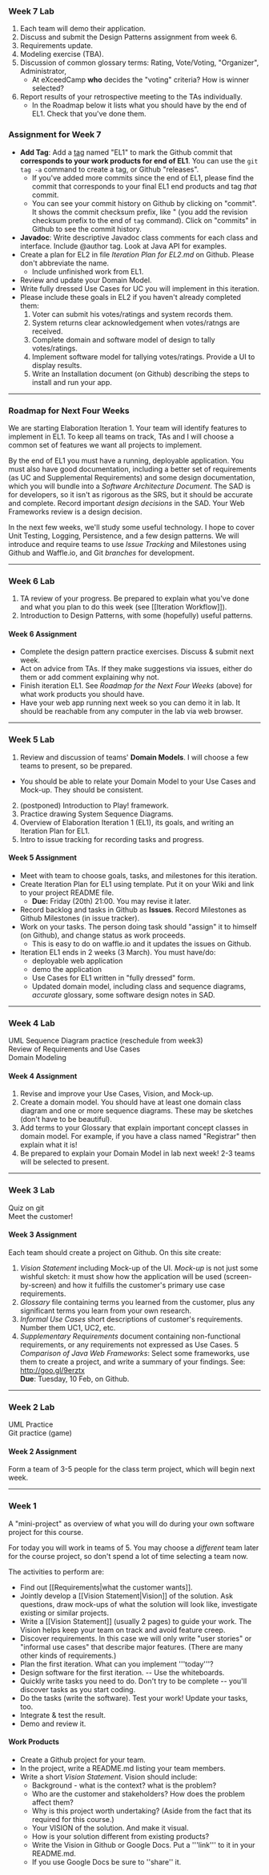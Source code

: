### Week 7 Lab
1. Each team will demo their application.
2. Discuss and submit the Design Patterns assignment from week 6.
3. Requirements update.
4. Modeling exercise (TBA).
5. Discussion of common glossary terms: Rating, Vote/Voting, "Organizer", Administrator,
    * At eXceedCamp **who** decides the "voting" criteria?  How is winner selected?
6. Report results of your retrospective meeting to the TAs individually.
    * In the Roadmap below it lists what you should have by the end of EL1.  Check that you've done them.

### Assignment for Week 7

* **Add Tag**: Add a [tag](http://git-scm.com/book/en/v2/Git-Basics-Tagging) named "EL1" to mark the Github commit that **corresponds to your work products for end of EL1**.  You can use the `git tag -a` command to create a tag, or Github "releases".
    * If you've added more commits since the end of EL1, please find the commit that corresponds to your final EL1 end products and tag _that_ commit.
    * You can see your commit history on Github by clicking on "commit".  It shows the commit checksum prefix, like " (you add the revision checksum prefix to the end of `tag` command).  Click on "commits" in Github to see the commit history.
 * **Javadoc**: Write descriptive Javadoc class comments for each class and interface. Include @author tag.  Look at Java API for examples.
* Create a plan for EL2 in file _Iteration Plan for EL2.md_ on Github. Please don't abbreviate the name.
    * Include unfinished work from EL1.
* Review and update your Domain Model.
* Write fully dressed Use Cases for UC you will implement in this iteration.
* Please include these goals in EL2 if you haven't already completed them:
    1. Voter can submit his votes/ratings and system records them.
    2. System returns clear acknowledgement when votes/ratngs are received.
    3. Complete domain and software model of design to tally votes/ratings.
    4. Implement software model for tallying votes/ratings.  Provide a UI to display results.
    5. Write an Installation document (on Github) describing the steps to install and run your app.

---
### Roadmap for Next Four Weeks
We are starting Elaboration Iteration 1.  Your team will identify features to implement in EL1. To keep all teams on track, TAs and I will choose a common set of features we want all projects to implement.

By the end of EL1 you must have a running, deployable application.  You must also have good documentation, including a better set of requirements (as UC and Supplemental Requirements) and some design documentation, which you will bundle into a _Software Architecture Document_.  The SAD is for developers, so it isn't as rigorous as the SRS, but it should be accurate and complete.  Record important _design decisions_ in the SAD.  Your Web Frameworks review is a design decision.

In the next few weeks, we'll study some useful technology.  I hope to cover Unit Testing, Logging, Persistence, and a few design patterns.  We will introduce and require teams to use _Issue Tracking_ and Milestones using Github and Waffle.io, and Git _branches_ for development.

---
### Week 6 Lab
1. TA review of your progress. Be prepared to explain what you've done and what you plan to do this week (see [[Iteration Workflow]]).
2. Introduction to Design Patterns, with some (hopefully) useful patterns.

#### Week 6 Assignment
* Complete the design pattern practice exercises. Discuss & submit next week.
* Act on advice from TAs.  If they make suggestions via issues, either do them or add comment explaining why not.
* Finish iteration EL1. See _Roadmap for the Next Four Weeks_ (above) for what work products you should have.
* Have your web app running next week so you can demo it in lab.  It should be reachable from any computer in the lab via web browser.

---
### Week 5 Lab
1. Review and discussion of teams' **Domain Models**. I will choose a few teams to present, so be prepared.
  * You should be able to relate your Domain Model to your Use Cases and Mock-up.  They should be consistent.
2. (postponed) Introduction to Play! framework. 
3. Practice drawing System Sequence Diagrams.
4. Overview of Elaboration Iteration 1 (EL1), its goals, and writing an Iteration Plan for EL1.
5. Intro to issue tracking for recording tasks and progress.

#### Week 5 Assignment
* Meet with team to choose goals, tasks, and milestones for this iteration.
* Create Iteration Plan for EL1 using template. Put it on your Wiki and link to your project README file.
    * **Due:** Friday (20th) 21:00.  You may revise it later.
* Record backlog and tasks in Github as **Issues**. Record Milestones as Github Milestones (in issue tracker).
* Work on your tasks. The person doing task should "assign" it to himself (on Github), and change status as work proceeds. 
    * This is easy to do on waffle.io and it updates the issues on Github.
* Iteration EL1 ends in 2 weeks (3 March). You must have/do:
    * deployable web application
    * demo the application
    * Use Cases for EL1 written in "fully dressed" form.
    * Updated domain model, including class and sequence diagrams, _accurate_ glossary, some software design notes in SAD.

---
### Week 4 Lab
UML Sequence Diagram practice (reschedule from week3)<br>
Review of Requirements and Use Cases<br>
Domain Modeling

#### Week 4 Assignment
1. Revise and improve your Use Cases, Vision, and Mock-up.
2. Create a domain model.  You should have at least one domain class diagram and one or more sequence diagrams.  These may be sketches (don't have to be beautiful).
3. Add terms to your Glossary that explain important concept classes in domain model. For example, if you have a class named "Registrar" then explain what it is! 
4. Be prepared to explain your Domain Model in lab next week!  2-3 teams will be selected to present.

---
### Week 3 Lab
Quiz on git<br>
Meet the customer!

#### Week 3 Assignment
Each team should create a project on Github. On this site create:

1. _Vision Statement_ including Mock-up of the UI.  _Mock-up_ is not just some wishful sketch: it must show how the application will be used (screen-by-screen) and how it fulfills the customer's primary use case requirements.
2. _Glossary_ file containing terms you learned from the customer, plus any significant terms you learn from your own research.
3. _Informal Use Cases_ short descriptions of customer's requirements.  Number them UC1, UC2, etc.
4. _Supplementary Requirements_ document containing non-functional requirements, or any requirements not expressed as Use Cases.
5 _Comparison of Java Web Frameworks_: Select some frameworks, use them to create a project, and write a summary of your findings.  See: http://goo.gl/9erztx  
__Due__: Tuesday, 10 Feb, on Github.

---
### Week 2 Lab
UML Practice  
Git practice (game)

#### Week 2 Assignment
Form a team of 3-5 people for the class term project, which will begin next week.

---
### Week 1
A "mini-project" as overview of what you will do during your own software project for this course.

For today you will work in teams of 5.  You may choose a _different_ team later for the course project, so don't spend a lot of time selecting a team now.

The activities to perform are:

* Find out [[Requirements|what the customer wants]].
* Jointly develop a [[Vision Statement|Vision]] of the solution. Ask questions, draw mock-ups of what the solution will look like, investigate existing or similar projects.
* Write a [[Vision Statement]] (usually 2 pages) to guide your work.  The Vision helps keep your team on track and avoid feature creep.
* Discover requirements. In this case we will only write "user stories" or "informal use cases" that describe major features. (There are many other kinds of requirements.)
* Plan the first iteration.  What can you implement '''today'''?
* Design software for the first iteration. -- Use the whiteboards.
* Quickly write tasks you need to do.  Don't try to be complete -- you'll discover tasks as you start coding.
* Do the tasks (write the software).  Test your work!  Update your tasks, too.
* Integrate & test the result.
* Demo and review it.

#### Work Products

* Create a Github project for your team.
* In the project, write a README.md listing your team members.
* Write a short _Vision Statement_.  Vision should include:
  * Background - what is the context? what is the problem?
  * Who are the customer and stakeholders?  How does the problem affect them?
  * Why is this project worth undertaking?  (Aside from the fact that its required for this course.)
  * Your VISION of the solution.  And make it visual.  
  * How is your solution different from existing products? 
  * Write the Vision in Github or Google Docs. Put a '''link''' to it in your README.md.
  * If you use Google Docs be sure to ''share'' it.
